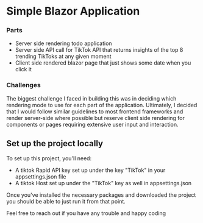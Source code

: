 # Simple Blazor Application

### Parts
- Server side rendering todo application
- Server side API call for TikTok API that returns insights of the top 8 trending TikToks at any given moment
- Client side rendered blazor page that just shows some date when you click it

### Challenges
The biggest challenge I faced in building this was in deciding which rendering mode to use for each part of the application. Ultimately, I decided that I would follow similar guidelines to most frontend frameworks and render server-side where possible but reserve client side rendering for components or pages requiring extensive user input and interaction.

## Set up the project locally
To set up this project, you'll need:
- A tiktok Rapid API key set up under the key "TikTok" in your appsettings.json file
- A tiktok Host set up under the "TikTok" key as well in appsettings.json

Once you've installed the necessary packages and downloaded the project you should be able to just run it from that point.

Feel free to reach out if you have any trouble and happy coding
